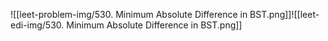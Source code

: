 ![[leet-problem-img/530. Minimum Absolute Difference in BST.png]]![[leet-edi-img/530. Minimum Absolute Difference in BST.png]]